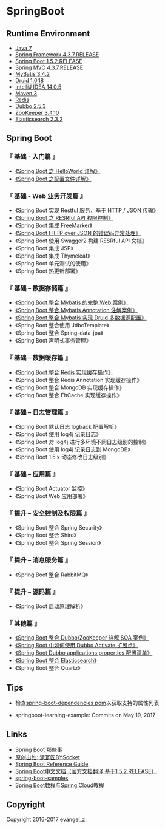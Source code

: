 # SpringBoot

## Runtime Environment

 - [Java 7](http://www.oracle.com/technetwork/java/javase/downloads/jdk7-downloads-1880260.html)
 - [Spring Framework 4.3.7.RELEASE](http://projects.spring.io/spring-framework)
 - [Spring Boot 1.5.2.RELEASE](https://projects.spring.io/spring-boot/y)
 - [Spring MVC 4.3.7.RELEASE](http://projects.spring.io/spring-framework)
 - [MyBatis 3.4.2](http://www.mybatis.org/mybatis-3/)
 - [Druid 1.0.18](https://github.com/alibaba/druid)
 - [IntelliJ IDEA 14.0.5](http://www.jetbrains.com/idea/download/index.html)
 - [Maven 3](http://maven.apache.org/)
 - [Redis](https://redis.io)
 - [Dubbo 2.5.3](http://dubbo.io/)
 - [ZooKeeper 3.4.10](https://zookeeper.apache.org/)
 - [Elasticsearch 2.3.2](https://www.elastic.co/downloads/past-releases/elasticsearch-2-3-2)

## Spring Boot

### 『 基础 - 入门篇 』

* [《Spring Boot 之 HelloWorld 详解》](http://www.bysocket.com/?p=1124)
* [《Spring Boot 之配置文件详解》](http://www.bysocket.com/?p=1786)

### 『 基础 - Web 业务开发篇 』

* [《Spring Boot 实现 Restful 服务，基于 HTTP / JSON 传输》](http://www.bysocket.com/?p=1627)
* [《Spring Boot 之 RESRful API 权限控制》](http://www.bysocket.com/?p=1080)
* [《Spring Boot 集成 FreeMarker》](http://www.bysocket.com/?p=1666)
* [《Spring Boot HTTP over JSON 的错误码异常处理》](http://www.bysocket.com/?p=1692)
* 《Spring Boot 使用 Swagger2 构建 RESRful API 文档》
* 《Spring Boot 集成 JSP》
* 《Spring Boot 集成 Thymeleaf》
* 《Spring Boot 单元测试的使用》
* 《Spring Boot 热更新部署》

### 『 基础 – 数据存储篇 』

* [《Spring Boot 整合 Mybatis 的完整 Web 案例》](http://www.bysocket.com/?p=1610)
* [《Spring Boot 整合 Mybatis Annotation 注解案例》](http://www.bysocket.com/?p=1811)
* [《Spring Boot 整合 Mybatis 实现 Druid 多数据源配置》](http://www.bysocket.com/?p=1712)
* 《Spring Boot 整合使用 JdbcTemplate》
* 《Spring Boot 整合 Spring-data-jpa》
* 《Spring Boot 声明式事务管理》

### 『 基础 – 数据缓存篇 』

* [《Spring Boot 整合 Redis 实现缓存操作》](http://www.bysocket.com/?p=1756)
* 《Spring Boot 整合 Redis Annotation 实现缓存操作》
* 《Spring Boot 整合 MongoDB 实现缓存操作》
* 《Spring Boot 整合 EhCache 实现缓存操作》

### 『 基础 – 日志管理篇 』

* 《Spring Boot 默认日志 logback 配置解析》
* 《Spring Boot 使用 log4j 记录日志》
* 《Spring Boot 对 log4j 进行多环境不同日志级别的控制》
* 《Spring Boot 使用 log4j 记录日志到 MongoDB》
* 《Spring Boot 1.5.x 动态修改日志级别》

### 『 基础 – 应用篇 』

* 《Spring Boot Actuator 监控》
* 《Spring Boot Web 应用部署》

### 『 提升 – 安全控制及权限篇 』

* 《Spring Boot 整合 Spring Security》
* 《Spring Boot 整合 Shiro》
* 《Spring Boot 整合 Spring Session》

### 『 提升 – 消息服务篇 』

* 《Spring Boot 整合 RabbitMQ》

### 『 提升 – 源码篇 』

* 《Spring Boot 启动原理解析》

### 『 其他篇 』

* [《Spring Boot 整合 Dubbo/ZooKeeper 详解 SOA 案例》](http://www.bysocket.com/?p=1681)
* [《Spring Boot 中如何使用 Dubbo Activate 扩展点》](http://www.bysocket.com/?p=1782)
* [《Spring Boot Dubbo applications.properties 配置清单》](http://www.bysocket.com/?p=1805)
* [《Spring Boot 整合 Elasticsearch》](http://www.bysocket.com/?p=1829)
* 《Spring Boot 整合 Quartz》

## Tips

* 检查[spring-boot-dependencies pom](https://github.com/spring-projects/spring-boot/blob/v1.5.2.RELEASE/spring-boot-dependencies/pom.xml)以获取支持的属性列表

* springboot-learning-example: Commits on May 19, 2017

## Links

- [Spring Boot 那些事](http://www.bysocket.com/?page_id=1639)
- [原创出处: 泥瓦匠BYSocket](https://github.com/JeffLi1993/springboot-learning-example)
- [Spring Boot Reference Guide](http://docs.spring.io/spring-boot/docs/1.5.2.RELEASE/reference/html/)
- [Spring Boot中文文档（官方文档翻译 基于1.5.2.RELEASE）](https://my.oschina.net/geekidentity/blog/872888)
- [spring-boot-samples](https://github.com/spring-projects/spring-boot/tree/v1.5.2.RELEASE/spring-boot-samples)
- [Spring Boot教程与Spring Cloud教程](https://git.oschina.net/didispace/SpringBoot-Learning)

## Copyright

Copyright 2016-2017 evangel_z.
